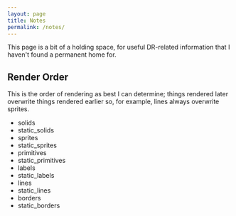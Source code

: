 ```yaml
---
layout: page
title: Notes
permalink: /notes/
---
```


This page is a bit of a holding space, for useful DR-related information that I haven't
found a permanent home for.

Render Order
------------

This is the order of rendering as best I can determine; things rendered later overwrite
things rendered earlier so, for example, lines always overwrite sprites.

* solids
* static_solids
* sprites
* static_sprites
* primitives
* static_primitives
* labels
* static_labels
* lines
* static_lines
* borders
* static_borders
